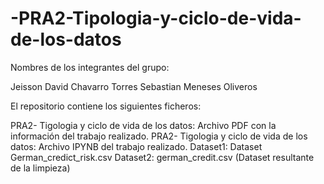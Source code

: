 # -PRA2-Tipologia-y-ciclo-de-vida-de-los-datos

Nombres de los integrantes del grupo:

Jeisson David Chavarro Torres
Sebastian Meneses Oliveros

El repositorio contiene los siguientes ficheros:

PRA2- Tigologia y ciclo de vida de los datos: Archivo PDF con la información del trabajo realizado.
PRA2- Tigologia y ciclo de vida de los datos: Archivo IPYNB del trabajo realizado.
Dataset1: Dataset German_credict_risk.csv
Dataset2: german_credit.csv (Dataset resultante de la limpieza)
